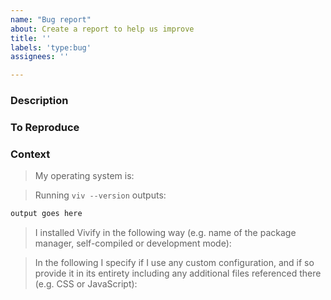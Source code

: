 ```yaml
---
name: "Bug report"
about: Create a report to help us improve
title: ''
labels: 'type:bug'
assignees: ''

---
```


[//]: # (Hello and thank you for taking the time to submit a bug report!       )

[//]: # (To make sure we can resolve this as quickly as possible, please       )
[//]: # (carefully fill out the information requested on this template.        )

[//]: # (Hint: Lines that look like these are Markdown comments and won't be   )
[//]: # (      visible on the issue after you submit it so you don't need to   )
[//]: # (      delete them.                                                    )

### Description

[//]: # (A clear and concise description of what the bug is and what you       )
[//]: # (expected to happen instead. Feel free to include additional material  )
[//]: # (such as screenshots if they contribute to the explanation.            )

### To Reproduce

[//]: # (A list of steps we can follow to consistently reproduce the bug       )

### Context

[//]: # (Please fill out the following list                                    )

> My operating system is:



> Running `viv --version` outputs:

```txt
output goes here
```

> I installed Vivify in the following way (e.g. name of the package manager, self-compiled or development mode):



> In the following I specify if I use any custom configuration, and if so provide it in its entirety including any additional files referenced there (e.g. CSS or JavaScript):



